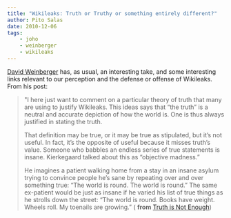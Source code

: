 ```yaml
---
title: "Wikileaks: Truth or Truthy or something entirely different?"
author: Pito Salas
date: 2010-12-06
tags:
    - joho
    - weinberger
    - wikileaks
---
```




[David Weinberger](<http://www.hyperorg.com/blogger/>) has, as usual, an
interesting take, and some interesting links relevant to our perception and
the defense or offense of Wikileaks. From his post:

> "I here just want to comment on a particular theory of truth that many are
> using to justify Wikileaks. This ideas says that “the truth” is a neutral
> and accurate depiction of how the world is. One is thus always justified in
> stating the truth.
>
> That definition may be true, or it may be true as stipulated, but it’s not
> useful. In fact, it’s the opposite of useful because it misses truth’s
> value. Someone who babbles an endless series of true statements is insane.
> Kierkegaard talked about this as “objective madness.”
>
> He imagines a patient walking home from a stay in an insane asylum trying to
> convince people he’s sane by repeating over and over something true: “The
> world is round. The world is round.” The same ex-patient would be just as
> insane if he varied his list of true things as he strolls down the street:
> “The world is round. Books have weight. Wheels roll. My toenails are
> growing.” ( **from** [Truth is Not
> Enough](<http://www.hyperorg.com/blogger/2010/12/05/truth-is-not-enough/>))


